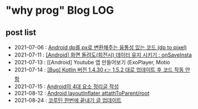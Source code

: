 # "why prog" Blog LOG

## post list
- 2021-07-06 : 	[Android dp를 px로 변환해주는 융통성 있는 코드 (dp to pixel)](https://happywww.tistory.com/101)
- 2021-07-11 :  [[Android] 화면 돌려도(회전시) 데이터 유지 시키기 : onSaveInsta](https://whyprogrammer.tistory.com/602)
- 2021-07-13 : [[Android] Youtube 앱 만들어보기 (ExoPlayer, Motio
- 2021-07-14 : [[Bug] Kotlin 버전 1.4.30 👉 1.5.2 대로 업데이트 후 코드 작동 안함](https://whyprogrammer.tistory.com/604)
- 2021-07-15 : [Android의 4대 요소 정리글 작성](https://whyprogrammer.tistory.com/605)
- 2021-08-12 : [Android layoutInflater attathToParent/root](https://whyprogrammer.tistory.com/624)
- 2021-08-24 : [코루틴 한번에 끝내기 글 업데이트](https://whyprogrammer.tistory.com/596)